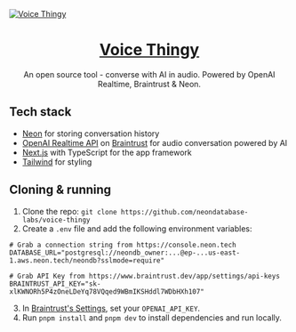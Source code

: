 <a href="https://voice-thingy.vercel.app">
  <img alt="Voice Thingy" src="https://neon.tech/docs/og?title=Vm9pY2UgVGhpbmd5&amp;breadcrumb=QUk=">
  <h1 align="center">Voice Thingy</h1>
</a>

<p align="center">
  An open source tool - converse with AI in audio. Powered by OpenAI Realtime, Braintrust & Neon.
</p>

## Tech stack

- [Neon](https://neon.tech/) for storing conversation history
- [OpenAI Realtime API](https://platform.openai.com/docs/guides/realtime/realtime-api-beta) on [Braintrust](https://www.braintrust.dev/blog/realtime-api) for audio conversation powered by AI
- [Next.js](https://nextjs.org/) with TypeScript for the app framework
- [Tailwind](https://tailwindcss.com/) for styling

## Cloning & running

1. Clone the repo: `git clone https://github.com/neondatabase-labs/voice-thingy`
2. Create a `.env` file and add the following environment variables:

```
# Grab a connection string from https://console.neon.tech
DATABASE_URL="postgresql://neondb_owner:...@ep-...us-east-1.aws.neon.tech/neondb?sslmode=require"

# Grab API Key from https://www.braintrust.dev/app/settings/api-keys
BRAINTRUST_API_KEY="sk-xlKWNORh5P4zOneLDeYq78VQqed9WBmIKSHddl7WDbHXh107"
```
3. In [Braintrust's Settings](https://www.braintrust.dev/app/settings/secrets), set your `OPENAI_API_KEY`.
4. Run `pnpm install` and `pnpm dev` to install dependencies and run locally.